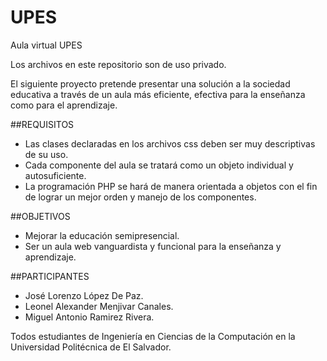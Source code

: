 # UPES
Aula virtual UPES

Los archivos en este repositorio son de uso privado.

El siguiente proyecto pretende presentar una solución a la sociedad educativa a través de un aula más eficiente, efectiva para la enseñanza como para el aprendizaje.

##REQUISITOS

+ Las clases declaradas en los archivos css deben ser muy descriptivas de su uso.
+ Cada componente del aula se tratará como un objeto individual y autosuficiente.
+ La programación PHP se hará de manera orientada a objetos con el fin de lograr un mejor orden y manejo de los componentes.

##OBJETIVOS

+ Mejorar la educación semipresencial.
+ Ser un aula web vanguardista y funcional para la enseñanza y aprendizaje.

##PARTICIPANTES

+ José Lorenzo López De Paz.
+ Leonel Alexander Menjivar Canales.
+ Miguel Antonio Ramirez Rivera.

Todos estudiantes de Ingeniería en Ciencias de la Computación en la Universidad Politécnica de El Salvador.
